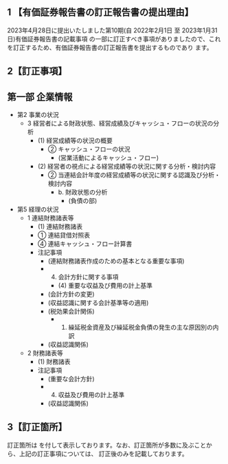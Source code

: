 ## 1 【有価証券報告書の訂正報告書の提出理由】

2023年4月28日に提出いたしました第10期(自 2022年2月1日 至 2023年1月31日)有価証券報告書の記載事項 の一部に訂正すべき事項がありましたので、これを訂正するため、有価証券報告書の訂正報告書を提出するものであり ます。

## 2【訂正事項】

## 第一部 企業情報

- 第2 事業の状況
  - 3 経営者による財政状態、経営成績及びキャッシュ・フローの状況の分析
    - (1) 経営成績等の状況の概要
      - ② キャッシュ・フローの状況
        - (営業活動によるキャッシュ・フロー)
    - (2) 経営者の視点による経営成績等の状況に関する分析・検討内容
      - ② 当連結会計年度の経営成績等の状況に関する認識及び分析・検討内容
        - b. 財政状態の分析
          - (負債の部)
- 第5 経理の状況
  - 1 連結財務諸表等
    - (1) 連結財務諸表
    - ① 連結貸借対照表
    - ④ 連結キャッシュ・フロー計算書
    - 注記事項
      - (連結財務諸表作成のための基本となる重要な事項)
      - 4. 会計方針に関する事項
        - (4) 重要な収益及び費用の計上基準
      - (会計方針の変更)
      - (収益認識に関する会計基準等の適用)
      - (税効果会計関係)
        - 1. 繰延税金資産及び繰延税金負債の発生の主な原因別の内訳
      - (収益認識関係)
  - 2 財務諸表等
    - (1) 財務諸表
    - 注記事項
      - (重要な会計方針)
      - 4. 収益及び費用の計上基準
      - (収益認識関係)

## 3【訂正箇所】

訂正箇所は を付して表示しております。なお、訂正箇所が多数に及ぶことから、上記の訂正事項については、 訂正後のみを記載しております。